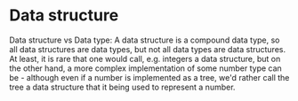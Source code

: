 # Data structure

Data structure vs Data type: A data structure is a compound data type, so all data structures are data types, but not all data types are data structures. At least, it is rare that one would call, e.g. integers a data structure, but on the other hand, a more complex implementation of some number type can be - although even if a number is implemented as a tree, we'd rather call the tree a data structure that it being used to represent a number.
